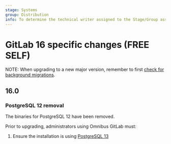 ```yaml
---
stage: Systems
group: Distribution
info: To determine the technical writer assigned to the Stage/Group associated with this page, see https://about.gitlab.com/handbook/product/ux/technical-writing/#assignments
---
```


# GitLab 16 specific changes **(FREE SELF)**

NOTE:
When upgrading to a new major version, remember to first [check for background migrations](https://docs.gitlab.com/ee/update/index.html#checking-for-background-migrations-before-upgrading).

## 16.0

### PostgreSQL 12 removal

The binaries for PostgreSQL 12 have been removed.

Prior to upgrading, administrators using Omnibus GitLab must:

1. Ensure the installation is using [PostgreSQL 13](../settings/database.md#upgrade-packaged-postgresql-server)
